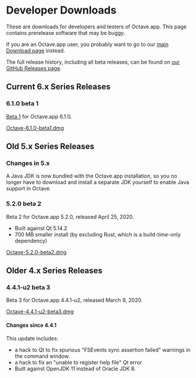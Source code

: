 # Developer Downloads

These are downloads for developers and testers of Octave.app. This page contains prerelease software that may be buggy.

If you are an Octave.app user, you probably want to go to our [main Download page](/Download.html) instead.

The full release history, including all beta releases, can be found on [our GitHub Releases page](https://github.com/octave-app/octave-app/releases).

## Current 6.x Series Releases

### 6.1.0 beta 1

[Beta 1](https://github.com/octave-app/octave-app/releases/tag/v6.1.0-beta1) for Octave.app 6.1.0.

[Octave-6.1.0-beta1.dmg](https://github.com/octave-app/octave-app/releases/download/v6.1.0-beta1/Octave-6.1.0-beta1.dmg)

## Old 5.x Series Releases

### Changes in 5.x

A Java JDK is now bundled with the Octave.app installation, so you no longer have to download and install a separate JDK yourself to enable Java support in Octave.

### 5.2.0 beta 2

Beta 2 for Octave.app 5.2.0, released April 25, 2020.

* Built against Qt 5.14.2
* 700 MB smaller install (by excluding Rust, which is a build-time-only dependency)

[Octave-5.2.0-beta2.dmg](https://github.com/octave-app/octave-app/releases/download/v5.2.0-beta2/Octave-5.2.0-beta2.dmg)

## Older 4.x Series Releases

### 4.4.1-u2 beta 3

Beta 3 for Octave.app 4.4.1-u2, released March 9, 2020.

[Octave-4.4.1-u2-beta3.dmg](https://github.com/octave-app/octave-app/releases/download/v4.4.1-u2-beta3/Octave-4.4.1-u2-beta3.dmg)

#### Changes since 4.4.1

This update includes:

* a hack to Qt to fix spurious "FSEvents sync assertion failed" warnings in the command window.
* a hack to fix an "unable to register help file" Qt error
* Built against OpenJDK 11 instead of Oracle JDK 8.
